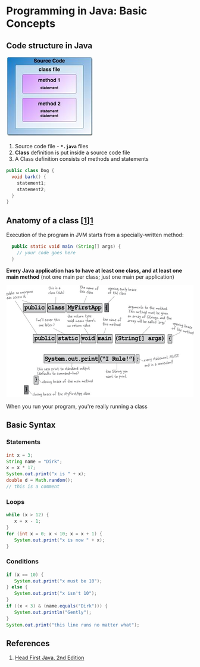 # Programming in Java: Basic Concepts

## Code structure in Java
![Code Structure](./img/code_structure.jpg)

1. Source code file - **`*.java`** files
2. **Class** definition is put inside a source code file 
3. A Class definition consists of methods and statements

```java
public class Dog {
  void bark() {
    statement1;
    statement2;
  }
}
```
## Anatomy of a class [[1]][1]

Execution of the program in JVM starts from a specially-written method:

```java
  public static void main (String[] args) {
    // your code goes here
  }
```

**Every Java application has to have at least one class, and at least one main method** (not one main per class; just one main per application)

![Class Anatomy](./img/class-anatomy.jpg)

When you run your program, you're really running a class

## Basic Syntax

### Statements
```java
int x = 3;
String name = "Dirk";
x = x * 17;
System.out.print("x is " + x);
double d = Math.random();
// this is a comment
```

### Loops
```java
while (x > 12) {
   x = x - 1;
}
for (int x = 0; x < 10; x = x + 1) {
   System.out.print("x is now " + x);
}
```

### Conditions
```java
if (x == 10) {
   System.out.print("x must be 10");
} else {
   System.out.print("x isn't 10");
}
if ((x < 3) & (name.equals("Dirk"))) {
   System.out.println("Gently");
}
System.out.print("this line runs no matter what");
```


## References
1. [Head First Java, 2nd Edition][1]

[1]: http://shop.oreilly.com/product/9780596009205.do